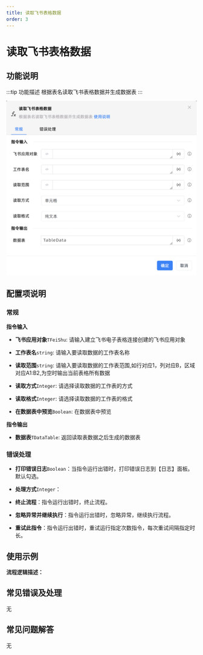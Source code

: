 ```yaml
---
title: 读取飞书表格数据
order: 3
---
```


# 读取飞书表格数据

## 功能说明

:::tip 功能描述
根据表名读取飞书表格数据并生成数据表
:::

![读取飞书表格数据](../../../../assets/读取飞书表格数据_command.png)

## 配置项说明

### 常规

**指令输入**

- **飞书应用对象**`TFeiShu`: 请输入建立飞书电子表格连接创建的飞书应用对象

- **工作表名**`string`: 请输入要读取数据的工作表名称

- **读取范围**`string`: 请输入要读取数据的工作表范围,如行对应1，列对应B，区域对应A1:B2,为空时输出当前表格所有数据

- **读取方式**`Integer`: 请选择读取数据的工作表的方式

- **读取格式**`Integer`: 请选择读取数据的工作表的格式

- **在数据表中预览**`Boolean`: 在数据表中预览


**指令输出**

- **数据表**`TDataTable`: 返回读取表数据之后生成的数据表

### 错误处理

- **打印错误日志**`Boolean`：当指令运行出错时，打印错误日志到【日志】面板。默认勾选。

- **处理方式**`Integer`：

 - **终止流程**：指令运行出错时，终止流程。

 - **忽略异常并继续执行**：指令运行出错时，忽略异常，继续执行流程。

 - **重试此指令**：指令运行出错时，重试运行指定次数指令，每次重试间隔指定时长。

## 使用示例

**流程逻辑描述：** 

## 常见错误及处理

无

## 常见问题解答

无

